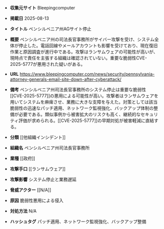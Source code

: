 - **収集元サイト**
Bleepingcomputer

- **掲載日**
2025-08-13

- **タイトル**
ペンシルベニア州AGサイト停止

- **概要**
ペンシルベニア州の司法長官事務所がサイバー攻撃を受け、システム全体が停止した。電話回線やメールアカウントも影響を受けており、現在復旧作業と原因調査が進行中である。攻撃はランサムウェアの可能性が高いが、現時点で責任を主張する組織は確認されていない。重要な脆弱性CVE-2025-5777が悪用された疑いがある。

- **URL**
https://www.bleepingcomputer.com/news/security/pennsylvania-attorney-generals-email-site-down-after-cyberattack/

- **備考**
ペンシルベニア州司法長官事務所のシステム停止は重要な脆弱性[[CVE-2025-5777]]の悪用による可能性が高い。攻撃者はランサムウェアを用いてシステムを麻痺させ、業務に大きな支障を与えた。対策としては該当脆弱性の迅速なパッチ適用、ネットワーク監視強化、バックアップ体制の整備が必要である。類似事例から被害拡大のリスクも高く、継続的なセキュリティ評価が求められる。[[CVE-2025-5777]]の早期対処が被害軽減に直結する。

- **分類**
[[他組織インシデント]]

- **組織名**
ペンシルベニア州司法長官事務所

- **業種**
[[政府]]

- **攻撃手口**
[[ランサムウェア]]

- **攻撃影響**
システム停止と業務遅延

- **脅威アクター**
[[N/A]]

- **原因**
脆弱性悪用による侵入

- **対処方法**
N/A

- **ハッシュタグ**
パッチ適用、ネットワーク監視強化、バックアップ整備
